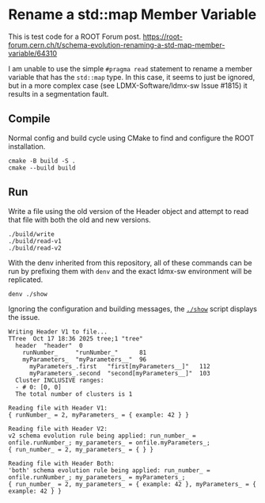# Rename a std::map Member Variable

This is test code for a ROOT Forum post.
https://root-forum.cern.ch/t/schema-evolution-renaming-a-std-map-member-variable/64310

I am unable to use the simple `#pragma read` statement to rename a member variable
that has the `std::map` type. In this case, it seems to just be ignored, but in
a more complex case (see LDMX-Software/ldmx-sw Issue #1815) it results in a segmentation
fault.

## Compile
Normal config and build cycle using CMake to find and configure the ROOT installation.
```
cmake -B build -S .
cmake --build build
```

## Run
Write a file using the old version of the Header object and attempt to read that
file with both the old and new versions.

```
./build/write
./build/read-v1
./build/read-v2
```

With the denv inherited from this repository, all of these commands can be run by
prefixing them with `denv` and the exact ldmx-sw environment will be replicated.
```
denv ./show
```

Ignoring the configuration and building messages, the [`./show`](show) script displays the issue.
```
Writing Header V1 to file...
TTree  Oct 17 18:36 2025 tree;1 "tree" 
  header  "header"  0
    runNumber_     "runNumber_"      81
    myParameters_  "myParameters__"  96
      myParameters_.first   "first[myParameters__]"   112
      myParameters_.second  "second[myParameters__]"  103
  Cluster INCLUSIVE ranges:
  - # 0: [0, 0]
  The total number of clusters is 1

Reading file with Header V1:
{ runNumber_ = 2, myParameters_ = { example: 42 } }

Reading file with Header V2:
v2 schema evolution rule being applied: run_number_ = onfile.runNumber_; my_parameters_ = onfile.myParameters_;
{ run_number_ = 2, my_parameters_ = { } }

Reading file with Header Both:
'both' schema evolution rule being applied: run_number_ = onfile.runNumber_; my_parameters_ = myParameters_;
{ run_number_ = 2, my_parameters_ = { example: 42 }, myParameters_ = { example: 42 } }
```
